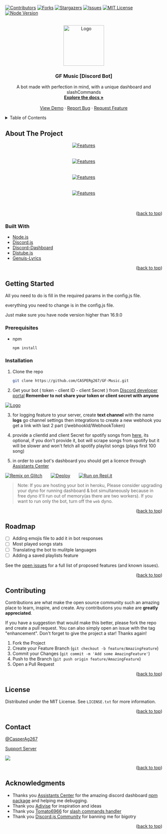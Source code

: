 <div id="top"></div>


[![Contributors][contributors-shield]][contributors-url]
[![Forks][forks-shield]][forks-url]
[![Stargazers][stars-shield]][stars-url]
[![Issues][issues-shield]][issues-url]
[![MIT License][license-shield]][license-url]
[![Node Version][node-lts]][node-url]


<!-- PROJECT LOGO -->
<br />
<div align="center">
  <a href="https://github.com/CASPERg267/GF-Music">
    <img src="https://cdn.discordapp.com/avatars/1000770158975000606/d164aab010ab3662a4cb731696d6d8cc.png" alt="Logo" width="130" height="130">
  </a>

<h3 align="center">GF Music [Discord Bot]</h3>

  <p align="center">
    A bot made with perfection in mind, with a unique dashboard and slashCommands
    <br />
    <a href="https://github.com/CASPERg267/GF-Music"><strong>Explore the docs »</strong></a>
    <br />
    <br />
    <a href="https://github.com/CASPERg267/GF-Music">View Demo</a>
    ·
    <a href="https://github.com/CASPERg267/GF-Music/issues">Report Bug</a>
    ·
    <a href="https://github.com/CASPERg267/GF-Music/issues">Request Feature</a>
  </p>
</div>



<!-- TABLE OF CONTENTS -->
<details>
  <summary>Table of Contents</summary>
  <ol>
    <li>
      <a href="#about-the-project">About The Project</a>
      <ul>
        <li><a href="#built-with">Built With</a></li>
      </ul>
    </li>
    <li>
      <a href="#getting-started">Getting Started</a>
      <ul>
        <li><a href="#prerequisites">Prerequisites</a></li>
        <li><a href="#installation">Installation</a></li>
      </ul>
    </li>
    <li><a href="#roadmap">Roadmap</a></li>
    <li><a href="#contributing">Contributing</a></li>
    <li><a href="#license">License</a></li>
    <li><a href="#contact">Contact</a></li>
    <li><a href="#acknowledgments">Acknowledgments</a></li>
  </ol>
</details>



<!-- ABOUT THE PROJECT -->
## About The Project

<div align="center">
  <a href="https://github.com/CASPERg267/GF-Music">
    <img src="https://i.variable-hosting.com/lGpv" alt="Features">
  </a>
  </div>
  <br>
  <br>
  <div align="center">
  <a href="https://github.com/CASPERg267/GF-Music">
    <img src="https://i.variable-hosting.com/YcmV" alt="Features">
  </a>
  </div>
  <br>
  <br>
  <div align="center">
  <a href="https://github.com/CASPERg267/GF-Music">
    <img src="https://share.gfstatus.xyz/pNicKG" alt="Features">
  </a>
  </div>
  <br>
  <br>
  <div align="center">
  <a href="https://github.com/CASPERg267/GF-Music">
    <img src="https://i.variable-hosting.com/bQt2" alt="Features">
  </a>
  </div>
  <br>
  <br>

<p align="right">(<a href="#top">back to top</a>)</p>



### Built With

* [Node.js](https://nodejs.org/)
* [Discord.js](https://discord.js.org/)
* [Discord-Dashboard](https://github.com/Assistants-Center/Discord-Dashboard)
* [Distube.js](https://distube.js.org/)
* [Genuis-Lyrics](https://www.npmjs.com/package/genius-lyrics)

<p align="right">(<a href="#top">back to top</a>)</p>



<!-- GETTING STARTED -->
## Getting Started

All you need to do is fill in the required params in the config.js file.

everything you need to change is in the config.js file.

Just make sure you have node version higher than 16.9.0

### Prerequisites


* npm
  ```sh
  npm install
  ```

### Installation

1. Clone the repo
   ```sh
   git clone https://github.com/CASPERg267/GF-Music.git
   ```

2. Get your bot ( token - client ID - client Secret ) from [Discord developer portal](https://discord.com/developers/applications/) **Remember to not share your token or client secret with anyone**
<div align="left">
  <a href="https://discord.com/developers/applications/">
    <img src="https://share.gfstatus.xyz/Gu2Ssc" alt="Logo">
  </a>
  </div>

3. for logging feature to your server, create **text channel** with the name **logs** go channel settings then integrations to create a new webhook you get a link with last 2 part (/webhookId/WebhookToken)

4. provide a clientId and client Secret for spotify songs from [here](https://developer.spotify.com/dashboard/applications/), its optional, if you don't provide it, bot will scrape songs from spotify but it will be slower and won't fetch all spotify playlist songs (plays first 100 song)

5. in order to use bot's dashboard you should get a licence through [Assistants Center](https://assistantscenter.com/licenses/opensource)

 [![Remix on Glitch](https://cdn.glitch.com/2703baf2-b643-4da7-ab91-7ee2a2d00b5b%2Fremix-button.svg)](https://glitch.com/edit/#!/import/github/CASPERg267/GF-Music)&nbsp;&nbsp;&nbsp;&nbsp;&nbsp;&nbsp;
[![Deploy](https://www.herokucdn.com/deploy/button.svg)](https://heroku.com/deploy?template=https://github.com/CASPERg267/GF-Music)&nbsp;&nbsp;&nbsp;&nbsp;&nbsp;&nbsp;
[![Run on Repl.it](https://repl.it/badge/github/CASPERg267/GF-Music)](https://repl.it/github/CASPERg267/GF-Music)
> Note: If you are hosting your bot in heroku, Please consider upgrading your dyno for running dashboard & bot simultaneously because in free dyno it'll run out of memory(as there are two workers). If you want to run only the bot, turn off the `web` dyno.

<p align="right">(<a href="#top">back to top</a>)</p>


<!-- ROADMAP -->
## Roadmap

- [ ] Adding emojis file to add it in bot responses
- [ ] Most played songs stats
- [ ] Translating the bot to mulitple languages
- [ ] Adding a saved playlists feature

See the [open issues](https://github.com/CASPERg267/GF-Music/issues) for a full list of proposed features (and known issues).

<p align="right">(<a href="#top">back to top</a>)</p>



<!-- CONTRIBUTING -->
## Contributing

Contributions are what make the open source community such an amazing place to learn, inspire, and create. Any contributions you make are **greatly appreciated**.

If you have a suggestion that would make this better, please fork the repo and create a pull request. You can also simply open an issue with the tag "enhancement".
Don't forget to give the project a star! Thanks again!

1. Fork the Project
2. Create your Feature Branch (`git checkout -b feature/AmazingFeature`)
3. Commit your Changes (`git commit -m 'Add some AmazingFeature'`)
4. Push to the Branch (`git push origin feature/AmazingFeature`)
5. Open a Pull Request

<p align="right">(<a href="#top">back to top</a>)</p>



<!-- LICENSE -->
## License

Distributed under the MIT License. See `LICENSE.txt` for more information.

<p align="right">(<a href="#top">back to top</a>)</p>



<!-- CONTACT -->
## Contact

[@CasperAg267](https://twitter.com/CasperAg267)

[Support Server](https://discord.gg/DFtRG4eAan)

<a href="https://www.buymeacoffee.com/GFbots"><img src="https://img.buymeacoffee.com/button-api/?text=Buy me a coffee&emoji=&slug=GFbots&button_colour=FFDD00&font_colour=000000&font_family=Cookie&outline_colour=000000&coffee_colour=ffffff" /></a>

<p align="right">(<a href="#top">back to top</a>)</p>



<!-- ACKNOWLEDGMENTS -->
## Acknowledgments

* Thanks you [Assistants Center](https://github.com/Assistants-Center) for the amazing discord dashboard [npm package](https://www.npmjs.com/package/discord-dashboard) and helping me debugging.
* Thank you [Adivise](https://github.com/Adivise) for inspiration and ideas
* Thank you [Tomato6966](https://github.com/Tomato6966) for [slash commands handler](https://github.com/Tomato6966/Discord-js-handler-slash-Commands)
* Thank you [Discord.js Community](https://discord.gg/djs) for banning me for bigotry
<p align="right">(<a href="#top">back to top</a>)</p>



<!-- MARKDOWN LINKS & IMAGES -->
<!-- https://www.markdownguide.org/basic-syntax/#reference-style-links -->
[contributors-shield]: https://img.shields.io/github/contributors/CASPERg267/GF-Music.svg?style=for-the-badge
[contributors-url]: https://github.com/CASPERg267/GF-Music/graphs/contributors
[forks-shield]: https://img.shields.io/github/forks/CASPERg267/GF-Music.svg?style=for-the-badge
[forks-url]: https://github.com/CASPERg267/GF-Music/network/members
[stars-shield]: https://img.shields.io/github/stars/CASPERg267/GF-Music.svg?style=for-the-badge
[stars-url]: https://github.com/CASPERg267/GF-Music/stargazers
[issues-shield]: https://img.shields.io/github/issues/CASPERg267/GF-Music.svg?style=for-the-badge
[issues-url]: https://github.com/CASPERg267/GF-Music/issues
[license-shield]: https://img.shields.io/github/license/CASPERg267/GF-Music.svg?style=for-the-badge
[license-url]: https://github.com/CASPERg267/GF-Music/blob/master/LICENSE.txt
[linkedin-shield]: https://img.shields.io/badge/-LinkedIn-black.svg?style=for-the-badge&logo=linkedin&colorB=555
[product-screenshot]: images/screenshot.png
[Next.js]: https://img.shields.io/badge/next.js-000000?style=for-the-badge&logo=nextdotjs&logoColor=white
[Next-url]: https://nextjs.org/
[React.js]: https://img.shields.io/badge/React-20232A?style=for-the-badge&logo=react&logoColor=61DAFB
[React-url]: https://reactjs.org/
[Vue.js]: https://img.shields.io/badge/Vue.js-35495E?style=for-the-badge&logo=vuedotjs&logoColor=4FC08D
[Vue-url]: https://vuejs.org/
[Angular.io]: https://img.shields.io/badge/Angular-DD0031?style=for-the-badge&logo=angular&logoColor=white
[Angular-url]: https://angular.io/
[Svelte.dev]: https://img.shields.io/badge/Svelte-4A4A55?style=for-the-badge&logo=svelte&logoColor=FF3E00
[Svelte-url]: https://svelte.dev/
[Laravel.com]: https://img.shields.io/badge/Laravel-FF2D20?style=for-the-badge&logo=laravel&logoColor=white
[Laravel-url]: https://laravel.com
[Bootstrap.com]: https://img.shields.io/badge/Bootstrap-563D7C?style=for-the-badge&logo=bootstrap&logoColor=white
[Bootstrap-url]: https://getbootstrap.com
[JQuery.com]: https://img.shields.io/badge/jQuery-0769AD?style=for-the-badge&logo=jquery&logoColor=white
[JQuery-url]: https://jquery.com
[node-lts]: https://img.shields.io/node/v-lts/discord.js.svg?style=for-the-badge&logo=node&logoColor=white
[node-url]: https://nodejs.org/en/
